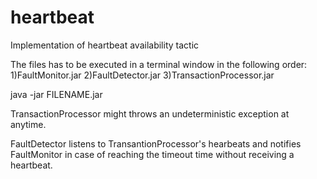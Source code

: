 # heartbeat
Implementation of heartbeat availability tactic

The files has to be executed in a terminal window in the following order:
1)FaultMonitor.jar
2)FaultDetector.jar
3)TransactionProcessor.jar

java -jar FILENAME.jar

TransactionProcessor might throws an undeterministic exception at anytime.

FaultDetector listens to TransantionProcessor's hearbeats and notifies FaultMonitor in case of reaching the timeout time without receiving a heartbeat.
